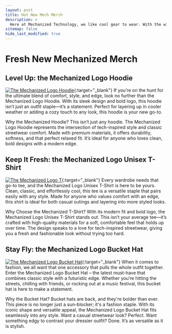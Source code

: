 ```yaml
---
layout: post
title: Hot New Mech Merch
description: >
  Here at Mechanized Technology, we like cool gear to wear. With the winter season coming up, grab one  of our thick comfy hoodies, stay on trend with a sleek Mechanized Logo T, or keep it fresh with a Mechanized Bucket hat.
sitemap: false
hide_last_modified: true
---
```

# Fresh New Mechanized Merch
## Level Up: the Mechanized Logo Hoodie
[![The Mechanized Logo Hoodie](https://creativepolymath.github.io/MechanizedTechBlog/assets/img/blog/merch-premier-hoodie.jpg "Header 1")](https://mechanized.square.site/product/mechanized-logo-hoodie/1?cs=true&cst=popular){:target="_blank"}
If you’re on the hunt for the ultimate blend of comfort, style, and edge, look no further than the Mechanized Logo Hoodie. With its sleek design and bold logo, this hoodie isn’t just an outfit staple—it’s a statement. Perfect for layering up in cooler weather or adding a cozy touch to any look, this hoodie is your new go-to.

Why the Mechanized Hoodie?
This isn’t just any hoodie. The Mechanized Logo Hoodie represents the intersection of tech-inspired style and classic streetwear comfort. Made with premium materials, it offers durability, softness, and that perfect relaxed fit. It’s ideal for anyone who loves clean, bold designs with a modern edge.

## Keep It Fresh: the Mechanized Logo Unisex T-Shirt
[![The Mechanized Logo T](https://creativepolymath.github.io/MechanizedTechBlog/assets/img/blog/merch-premier-tshirt.jpg "Header 2")](https://mechanized.square.site/product/mechanized-logo-unisex-t-shirt/2?cs=true&cst=popular){:target="_blank"}
Every wardrobe needs that go-to tee, and the Mechanized Logo Unisex T-Shirt is here to be yours. Clean, classic, and effortlessly cool, this tee is a versatile staple that pairs easily with any style. Made for anyone who values comfort with an edge, this shirt is ideal for both casual outings and layering into more styled looks.

Why Choose the Mechanized T-Shirt?
With its modern fit and bold logo, the Mechanized Logo Unisex T-Shirt stands out. This isn’t your average tee—it’s crafted with high-quality materials for a soft, comfortable feel that holds up over time. The design speaks to a love for tech-inspired streetwear, giving you a fresh and fashionable look without trying too hard.

## Stay Fly: the Mechanized Logo Bucket Hat
[![The Mechanized Logo Bucket Hat](https://creativepolymath.github.io/MechanizedTechBlog/assets/img/blog/merch-premier-bucket.jpg "Header 3")](https://mechanized.square.site/product/mechanized-logo-bucket-hat/3?cs=true&cst=popular){:target="_blank"}
When it comes to fashion, we all want that one accessory that pulls the whole outfit together. Enter the Mechanized Logo Bucket Hat – the latest must-have that combines classic style with a futuristic edge. Whether you’re hitting the streets, chilling with friends, or rocking out at a music festival, this bucket hat is here to make a statement.

Why the Bucket Hat?
Bucket hats are back, and they're bolder than ever. This piece is no longer just a sun-blocker; it's a fashion staple. With its iconic shape and versatile appeal, the Mechanized Logo Bucket Hat fits seamlessly into any style. Want a casual streetwear look? Perfect. Want something edgy to contrast your dressier outfit? Done. It’s as versatile as it is stylish.